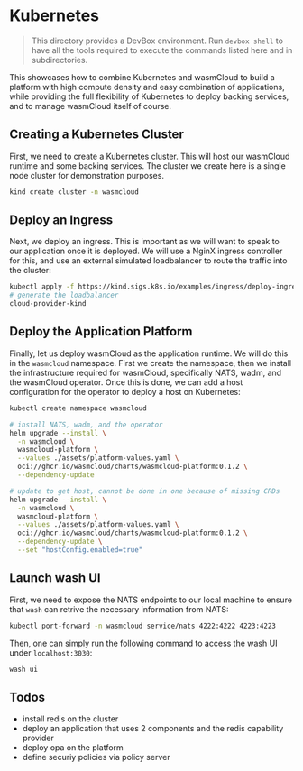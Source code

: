 # Kubernetes

> This directory provides a DevBox environment. Run `devbox shell` to have all the tools required to
> execute the commands listed here and in subdirectories.

This showcases how to combine Kubernetes and wasmCloud to build a platform with high compute density
and easy combination of applications, while providing the full flexibility of Kubernetes to deploy
backing services, and to manage wasmCloud itself of course.

## Creating a Kubernetes Cluster

First, we need to create a Kubernetes cluster. This will host our wasmCloud runtime and some
backing services. The cluster we create here is a single node cluster for demonstration purposes.

```bash
kind create cluster -n wasmcloud
```

## Deploy an Ingress

Next, we deploy an ingress. This is important as we will want to speak to our application once it is
deployed. We will use a NginX ingress controller for this, and use an external simulated
loadbalancer to route the traffic into the cluster:

```bash
kubectl apply -f https://kind.sigs.k8s.io/examples/ingress/deploy-ingress-nginx.yaml
# generate the loadbalancer
cloud-provider-kind
```

## Deploy the Application Platform

Finally, let us deploy wasmCloud as the application runtime. We will do this in the `wasmcloud`
namespace. First we create the namespace, then we install the infrastructure required for wasmCloud,
specifically NATS, wadm, and the wasmCloud operator. Once this is done, we can add a host
configuration for the operator to deploy a host on Kubernetes:

```bash
kubectl create namespace wasmcloud

# install NATS, wadm, and the operator
helm upgrade --install \
  -n wasmcloud \
  wasmcloud-platform \
  --values ./assets/platform-values.yaml \
  oci://ghcr.io/wasmcloud/charts/wasmcloud-platform:0.1.2 \
  --dependency-update

# update to get host, cannot be done in one because of missing CRDs
helm upgrade --install \
  -n wasmcloud \
  wasmcloud-platform \
  --values ./assets/platform-values.yaml \
  oci://ghcr.io/wasmcloud/charts/wasmcloud-platform:0.1.2 \
  --dependency-update \
  --set "hostConfig.enabled=true"
```

## Launch wash UI

First, we need to expose the NATS endpoints to our local machine to ensure that `wash` can retrive
the necessary information from NATS:

```bash
kubectl port-forward -n wasmcloud service/nats 4222:4222 4223:4223
```

Then, one can simply run the following command to access the wash UI under `localhost:3030`:

```bash
wash ui
```

## Todos

- install redis on the cluster
- deploy an application that uses 2 components and the redis capability provider
- deploy opa on the platform
- define securiy policies via policy server
